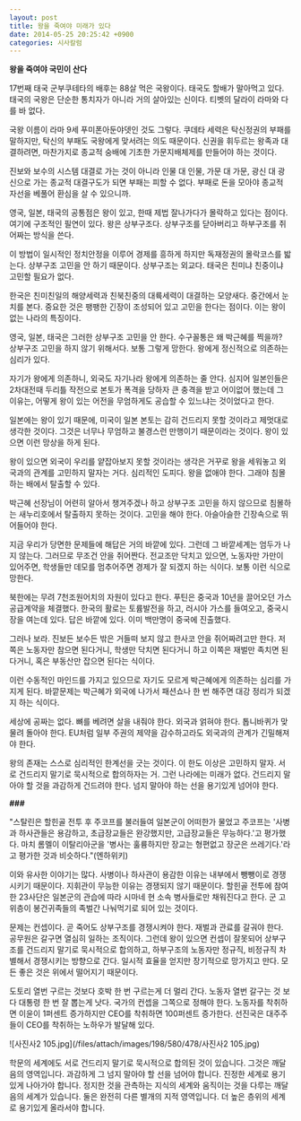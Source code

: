 ```yaml
---
layout: post
title: 왕을 죽여야 미래가 있다
date: 2014-05-25 20:25:42 +0900
categories: 시사칼럼
---
```

**왕을 죽여야 국민이 산다** 

  


17번째 태국 군부쿠테타의 배후는 88살 먹은 국왕이다. 태국도 할배가 말아먹고 있다. 태국의 국왕은 단순한 통치자가 아니라 거의 살아있는 신이다. 티벳의 달라이 라마와 다를 바 없다. 

  


국왕 이름이 라마 9세 푸미폰아둔야뎃인 것도 그렇다. 쿠데타 세력은 탁신정권의 부패를 말하지만, 탁신의 부패도 국왕에게 맞서려는 의도 때문이다. 신권을 휘두르는 왕족과 대결하려면, 마찬가지로 종교적 숭배에 기초한 가문지배체제를 만들어야 하는 것이다. 

  


진보와 보수의 시스템 대결로 가는 것이 아니라 인물 대 인물, 가문 대 가문, 광신 대 광신으로 가는 종교적 대결구도가 되면 부패는 피할 수 없다. 부패로 돈을 모아야 종교적 자선을 베풀어 환심을 살 수 있으니까. 

  


영국, 일본, 태국의 공통점은 왕이 있고, 한때 제법 잘나가다가 몰락하고 있다는 점이다. 여기에 구조적인 필연이 있다. 왕은 상부구조다. 상부구조를 닫아버리고 하부구조를 쥐어짜는 방식을 쓴다. 

  


이 방법이 일시적인 정치안정을 이루어 경제를 흥하게 하지만 독재정권의 몰락코스를 밟는다. 상부구조 고민을 안 하기 때문이다. 상부구조는 외교다. 태국은 친미냐 친중이냐 고민할 필요가 없다.

  


한국은 친미친일의 해양세력과 친북친중의 대륙세력이 대결하는 모양새다. 중간에서 눈치를 본다. 중요한 것은 팽팽한 긴장이 조성되어 있고 고민을 한다는 점이다. 이는 왕이 없는 나라의 특징이다. 

  


영국, 일본, 태국은 그러한 상부구조 고민을 안 한다. 수구꼴통은 왜 박근혜를 찍을까? 상부구조 고민을 하지 않기 위해서다. 보통 그렇게 망한다. 왕에게 정신적으로 의존하는 심리가 있다. 

  


자기가 왕에게 의존하니, 외국도 자기나라 왕에게 의존하는 줄 안다. 심지어 일본인들은 2차대전때 두리틀 작전으로 본토가 폭격을 당하자 큰 충격을 받고 어이없어 했는데 그 이유는, 어떻게 왕이 있는 어전을 무엄하게도 공습할 수 있느냐는 것이었다고 한다. 

  


일본에는 왕이 있기 때문에, 미국이 일본 본토는 감히 건드리지 못할 것이라고 제멋대로 생각한 것이다. 그것은 너무나 무엄하고 불경스런 만행이기 때문이라는 것이다. 왕이 있으면 이런 망상을 하게 된다. 

  


왕이 있으면 외국이 우리를 얕잡아보지 못할 것이라는 생각은 거꾸로 왕을 세워놓고 외국과의 관계를 고민하지 말자는 거다. 심리적인 도피다. 왕을 없애야 한다. 그래야 침몰하는 배에서 탈출할 수 있다. 

  


박근혜 선장님이 어련히 알아서 챙겨주겠나 하고 상부구조 고민을 하지 않으므로 침몰하는 새누리호에서 탈출하지 못하는 것이다. 고민을 해야 한다. 아슬아슬한 긴장속으로 뛰어들어야 한다. 

  


지금 우리가 당면한 문제들에 해답은 거의 바깥에 있다. 그런데 그 바깥세계는 엄두가 나지 않는다. 그러므로 무조건 안을 쥐어짠다. 전교조만 닥치고 있으면, 노동자만 가만이 있어주면, 학생들만 데모를 멈추어주면 경제가 잘 되겠지 하는 식이다. 보통 이런 식으로 망한다. 

  


북한에는 무려 7천조원어치의 자원이 있다고 한다. 푸틴은 중국과 10년을 끌어오던 가스공급계약을 체결했다. 한국의 활로는 토륨발전을 하고, 러시아 가스를 들여오고, 중국시장을 여는데 있다. 답은 바깥에 있다. 이미 백만명이 중국에 진출했다. 

  


그러나 보라. 진보든 보수든 밖은 거들떠 보지 않고 한사코 안을 쥐어짜려고만 한다. 저쪽은 노동자만 참으면 된다거니, 학생만 닥치면 된다거니 하고 이쪽은 재벌만 족치면 된다거니, 혹은 부동산만 잡으면 된다는 식이다. 

  


이런 수동적인 마인드를 가지고 있으므로 자기도 모르게 박근혜에게 의존하는 심리를 가지게 된다. 바깥문제는 박근혜가 외국에 나가서 패션쇼나 한 번 해주면 대강 정리가 되겠지 하는 식이다. 

  


세상에 공짜는 없다. 뼈를 베려면 살을 내줘야 한다. 외국과 얽혀야 한다. 톱니바퀴가 맞물려 돌아야 한다. EU처럼 일부 주권의 제약을 감수하고라도 외국과의 관계가 긴밀해져야 한다. 

  


왕의 존재는 스스로 심리적인 한계선을 긋는 것이다. 이 한도 이상은 고민하지 말자. 서로 건드리지 말기로 묵시적으로 합의하자는 거. 그런 나라에는 미래가 없다. 건드리지 말아야 할 것을 과감하게 건드려야 한다. 넘지 말아야 하는 선을 용기있게 넘어야 한다.

  


**###**

  


"스탈린은 할힌골 전투 후 주코프를 불러들여 일본군이 어떠한가 물었고 주코프는 '사병과 하사관들은 용감하고, 초급장교들은 완강했지만, 고급장교들은 무능하다.'고 평가했다. 마치 롬멜이 이탈리아군을 '병사는 훌륭하지만 장교는 형편없고 장군은 쓰레기다.'라고 평가한 것과 비슷하다."(엔하위키)

  


이와 유사한 이야기는 많다. 사병이나 하사관이 용감한 이유는 내부에서 뺑뺑이로 경쟁시키기 때문이다. 지휘관이 무능한 이유는 경쟁되지 않기 때문이다. 할힌골 전투에 참여한 23사단은 일본군의 관습에 따라 시마네 현 소속 병사들로만 채워진다고 한다. 군 고위층이 봉건귀족들의 족벌간 나눠먹기로 되어 있는 것이다.

  


문제는 컨셉이다. 곧 죽어도 상부구조를 경쟁시켜야 한다. 재벌과 관료를 갈궈야 한다. 공무원은 갈구면 열심히 일하는 조직이다. 그런데 왕이 있으면 컨셉이 잘못되어 상부구조를 건드리지 말기로 묵시적으로 합의하고, 하부구조의 노동자만 정규직, 비정규직 차별해서 경쟁시키는 방향으로 간다. 일시적 효율을 얻지만 장기적으로 망가지고 만다. 모든 좋은 것은 위에서 떨어지기 때문이다.

  


도토리 열번 구르는 것보다 호박 한 번 구르는게 더 멀리 간다. 노동자 열번 갈구는 것 보다 대통령 한 번 잘 뽑는게 낫다. 국가의 컨셉을 그쪽으로 정해야 한다. 노동자를 착취하면 이윤이 1퍼센트 증가하지만 CEO를 착취하면 100퍼센트 증가한다. 선진국은 대주주들이 CEO를 착취하는 노하우가 발달해 있다.

  


  


![사진사2 105.jpg](/files/attach/images/198/580/478/사진사2 105.jpg)  




학문의 세계에도 서로 건드리지 말기로 묵시적으로 합의된 것이 있습니다. 그것은 깨달음의 영역입니다. 과감하게 그 넘지 말아야 할 선을 넘어야 합니다. 진정한 세계로 용기있게 나아가야 합니다. 정지한 것을 관측하는 지식의 세계와 움직이는 것을 다루는 깨달음의 세계가 있습니다. 둘은 완전히 다른 별개의 지적 영역입니다. 더 높은 층위의 세계로 용기있게 올라서야 합니다.